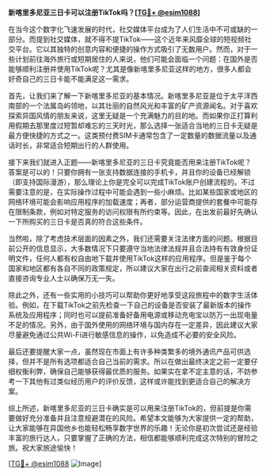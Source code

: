 **新喀里多尼亚三日卡可以注册TikTok吗？[[TG💪+ @esim1088](https://t.me/s/esim1088)]**

在当今这个数字化飞速发展的时代，社交媒体平台成为了人们生活中不可或缺的一部分。而提到社交媒体，就不得不提TikTok——这个近年来风靡全球的短视频社交平台。它以其独特的创意内容和便捷的操作方式吸引了无数用户。然而，对于一些计划前往海外旅行或短期居住的人来说，他们可能会面临一个问题：在国外是否能够顺利注册并使用TikTok呢？尤其是像新喀里多尼亚这样的地方，很多人都会好奇自己的三日卡能不能满足这一需求。

首先，让我们来了解一下新喀里多尼亚的基本情况。新喀里多尼亚是位于太平洋西南部的一个法属岛屿领地，以其壮丽的自然风光和丰富的矿产资源闻名。对于喜欢探索异国风情的朋友来说，这里无疑是一个充满魅力的目的地。而如果你正打算利用假期去那里度过短暂却难忘的三天时光，那么选择一张适合当地的三日卡无疑是最方便快捷的方式之一。这类预付费SIM卡通常包含了一定数量的数据流量以及通话时长，非常适合短期出行的人群使用。

接下来我们就进入正题——新喀里多尼亚的三日卡究竟能否用来注册TikTok呢？答案是可以的！只要你拥有一张支持数据连接的手机卡，并且你的设备已经解锁（即支持国际漫游），那么理论上你是完全可以完成TikTok账户创建流程的。不过需要注意的是，在实际操作过程中可能会遇到一些小麻烦。比如某些国家或地区的网络环境可能会影响应用程序的加载速度；再者，部分运营商提供的套餐中可能存在限制条款，例如对特定服务的访问权限有所约束等。因此，在出发前最好先确认一下所购买的三日卡是否真的符合这些条件。

当然啦，除了考虑技术层面的因素之外，我们还需要关注法律方面的问题。根据目前公开的信息显示，大多数情况下只要遵守当地法律法规并且合法持有有效身份证明文件，任何人都有权自由地下载并使用TikTok这样的应用程序。但是鉴于每个国家和地区都有各自不同的政策规定，所以建议大家在出行之前查阅相关资料或者直接咨询专业人士以确保万无一失。

除此之外，还有一些实用的小技巧可以帮助你更好地享受这段旅程中的数字生活体验。例如，在下载TikTok之前先检查一下自己的设备是否安装了最新版本的操作系统及应用程序；同时也可以提前准备好备用电源或移动充电宝以防万一出现电量不足的情况。另外，由于国外使用的网络环境与国内存在一定差异，因此建议大家尽量避免通过公共Wi-Fi进行敏感信息的操作，以免造成不必要的安全风险。

最后还要提醒大家一点，虽然现在市面上有许多种类繁多的境外通讯产品可供选择，但并不是所有选项都适合自己当前的需求。所以在做出最终决定之前一定要仔细权衡利弊，确保自己能够获得最优质的服务。如果实在拿不定主意的话，不妨参考一下其他有过类似经历用户的评价反馈，这样或许能找到更适合自己的解决方案。

综上所述，新喀里多尼亚的三日卡确实是可以用来注册TikTok的，但前提是你需要做好充分准备并且注意规避潜在的风险。希望本文能够为大家提供一定的帮助，让大家能够在异国他乡也能轻松畅享数字世界的乐趣！无论你是初次尝试还是经验丰富的旅行达人，只要掌握了正确的方法，相信都能够顺利完成这次特别的冒险之旅。祝大家旅途愉快！

[[TG💪+ @esim1088](https://t.me/s/esim1088) ![Image](https://i.postimg.cc/4NQfJmqS/Snipaste-2025-05-13-00-14-12.png)]